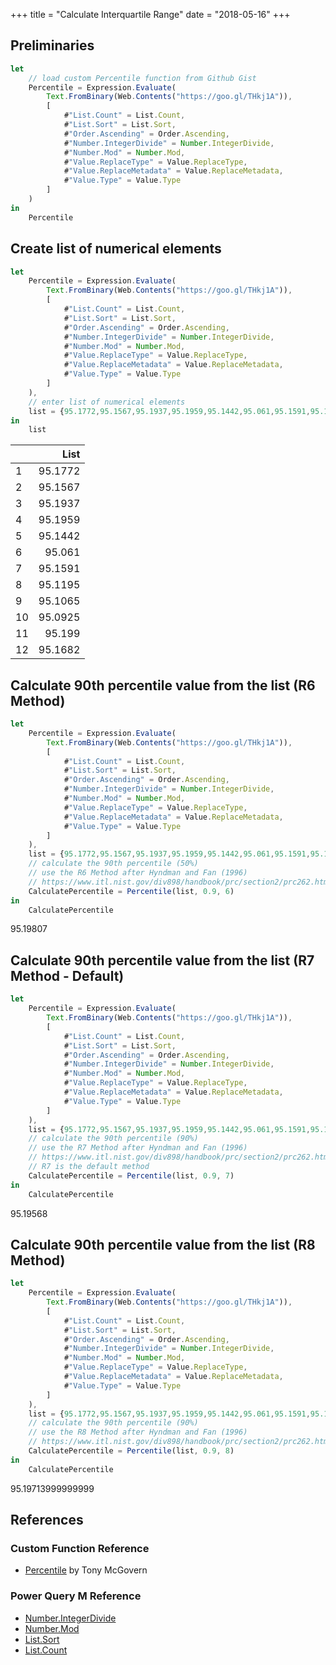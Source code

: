 +++
title = "Calculate Interquartile Range"
date = "2018-05-16"
+++

## Preliminaries
```javascript
let
    // load custom Percentile function from Github Gist
    Percentile = Expression.Evaluate(
        Text.FromBinary(Web.Contents("https://goo.gl/THkj1A")),
        [
            #"List.Count" = List.Count,
            #"List.Sort" = List.Sort,
            #"Order.Ascending" = Order.Ascending,
            #"Number.IntegerDivide" = Number.IntegerDivide,
            #"Number.Mod" = Number.Mod,
            #"Value.ReplaceType" = Value.ReplaceType,
            #"Value.ReplaceMetadata" = Value.ReplaceMetadata,
            #"Value.Type" = Value.Type
        ]
    )
in
    Percentile
```

## Create list of numerical elements
```javascript
let
    Percentile = Expression.Evaluate(
        Text.FromBinary(Web.Contents("https://goo.gl/THkj1A")),
        [
            #"List.Count" = List.Count,
            #"List.Sort" = List.Sort,
            #"Order.Ascending" = Order.Ascending,
            #"Number.IntegerDivide" = Number.IntegerDivide,
            #"Number.Mod" = Number.Mod,
            #"Value.ReplaceType" = Value.ReplaceType,
            #"Value.ReplaceMetadata" = Value.ReplaceMetadata,
            #"Value.Type" = Value.Type
        ]
    ),
    // enter list of numerical elements
    list = {95.1772,95.1567,95.1937,95.1959,95.1442,95.061,95.1591,95.1195,95.1065,95.0925,95.199,95.1682}
in
    list
```
|    |List 
|:---|-------:|
|1	 |95.1772
|2	 |95.1567
|3	 |95.1937
|4	 |95.1959
|5	 |95.1442
|6	 |95.061
|7	 |95.1591
|8	 |95.1195
|9	 |95.1065
|10	 |95.0925
|11	 |95.199
|12	 |95.1682

## Calculate 90th percentile value from the list (R6 Method)
```javascript
let
    Percentile = Expression.Evaluate(
        Text.FromBinary(Web.Contents("https://goo.gl/THkj1A")),
        [
            #"List.Count" = List.Count,
            #"List.Sort" = List.Sort,
            #"Order.Ascending" = Order.Ascending,
            #"Number.IntegerDivide" = Number.IntegerDivide,
            #"Number.Mod" = Number.Mod,
            #"Value.ReplaceType" = Value.ReplaceType,
            #"Value.ReplaceMetadata" = Value.ReplaceMetadata,
            #"Value.Type" = Value.Type
        ]
    ),
    list = {95.1772,95.1567,95.1937,95.1959,95.1442,95.061,95.1591,95.1195,95.1065,95.0925,95.199,95.1682},
    // calculate the 90th percentile (50%)
    // use the R6 Method after Hyndman and Fan (1996)
    // https://www.itl.nist.gov/div898/handbook/prc/section2/prc262.htm
    CalculatePercentile = Percentile(list, 0.9, 6)
in
    CalculatePercentile
```
95.19807

## Calculate 90th percentile value from the list (R7 Method - Default)
```javascript
let
    Percentile = Expression.Evaluate(
        Text.FromBinary(Web.Contents("https://goo.gl/THkj1A")),
        [
            #"List.Count" = List.Count,
            #"List.Sort" = List.Sort,
            #"Order.Ascending" = Order.Ascending,
            #"Number.IntegerDivide" = Number.IntegerDivide,
            #"Number.Mod" = Number.Mod,
            #"Value.ReplaceType" = Value.ReplaceType,
            #"Value.ReplaceMetadata" = Value.ReplaceMetadata,
            #"Value.Type" = Value.Type
        ]
    ),
    list = {95.1772,95.1567,95.1937,95.1959,95.1442,95.061,95.1591,95.1195,95.1065,95.0925,95.199,95.1682},
    // calculate the 90th percentile (90%)
    // use the R7 Method after Hyndman and Fan (1996)
    // https://www.itl.nist.gov/div898/handbook/prc/section2/prc262.htm
    // R7 is the default method
    CalculatePercentile = Percentile(list, 0.9, 7)
in
    CalculatePercentile
```
95.19568

## Calculate 90th percentile value from the list (R8 Method)
```javascript
let
    Percentile = Expression.Evaluate(
        Text.FromBinary(Web.Contents("https://goo.gl/THkj1A")),
        [
            #"List.Count" = List.Count,
            #"List.Sort" = List.Sort,
            #"Order.Ascending" = Order.Ascending,
            #"Number.IntegerDivide" = Number.IntegerDivide,
            #"Number.Mod" = Number.Mod,
            #"Value.ReplaceType" = Value.ReplaceType,
            #"Value.ReplaceMetadata" = Value.ReplaceMetadata,
            #"Value.Type" = Value.Type
        ]
    ),
    list = {95.1772,95.1567,95.1937,95.1959,95.1442,95.061,95.1591,95.1195,95.1065,95.0925,95.199,95.1682},
    // calculate the 90th percentile (90%)
    // use the R8 Method after Hyndman and Fan (1996)
    // https://www.itl.nist.gov/div898/handbook/prc/section2/prc262.htm
    CalculatePercentile = Percentile(list, 0.9, 8)
in
    CalculatePercentile
```
95.19713999999999

## References
### Custom Function Reference
+ [Percentile](https://gist.github.com/tonmcg/c5889375a84482f2d2862d620b6f191d) by Tony McGovern

### Power Query M Reference
+ [Number.IntegerDivide](https://msdn.microsoft.com/en-us/query-bi/m/number-integerdivide)
+ [Number.Mod](https://msdn.microsoft.com/en-us/query-bi/m/number-mod)
+ [List.Sort](https://msdn.microsoft.com/en-us/query-bi/m/list-sort)
+ [List.Count](https://msdn.microsoft.com/en-us/query-bi/m/list-count)